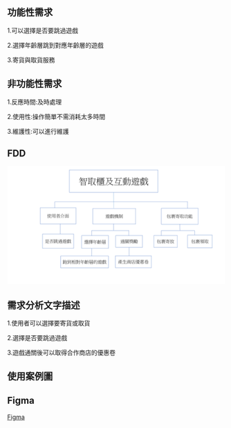 
## 功能性需求

1.可以選擇是否要跳過遊戲

2.選擇年齡層跳到對應年齡層的遊戲

3.寄貨與取貨服務




## 非功能性需求
1.反應時間:及時處理

2.使用性:操作簡單不需消耗太多時間

3.維護性:可以進行維護


## FDD
![FDD]( FDD.png "FDD")

## 需求分析文字描述
1.使用者可以選擇要寄貨或取貨

2.選擇是否要跳過遊戲

3.遊戲通關後可以取得合作商店的優惠卷

## 使用案例圖



## Figma 

[Figma](https://www.figma.com/)

